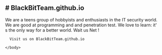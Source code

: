 <!DOCITYPE html>
<html>
  <body>
      <h2># BlackBitTeam.github.io</h2>
<p>We are a teens group of hobbyists and enthusiasts in the IT security world. We are good at programming and and penetration test.  We love to learn: it' s the only way for a better world.   Wait us Net ! </p>
      
      Visit us on BlackBitTeam.github.io
      
    </body>
  </html>
